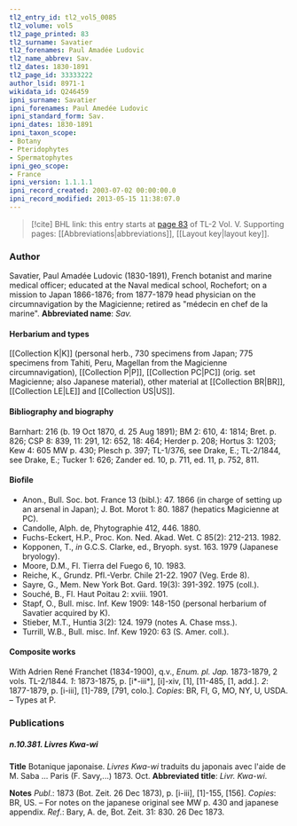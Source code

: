 ```yaml
---
tl2_entry_id: tl2_vol5_0085
tl2_volume: vol5
tl2_page_printed: 83
tl2_surname: Savatier
tl2_forenames: Paul Amadée Ludovic
tl2_name_abbrev: Sav.
tl2_dates: 1830-1891
tl2_page_id: 33333222
author_lsid: 8971-1
wikidata_id: Q246459
ipni_surname: Savatier
ipni_forenames: Paul Amedée Ludovic
ipni_standard_form: Sav.
ipni_dates: 1830-1891
ipni_taxon_scope: 
- Botany
- Pteridophytes
- Spermatophytes
ipni_geo_scope: 
- France
ipni_version: 1.1.1.1
ipni_record_created: 2003-07-02 00:00:00.0
ipni_record_modified: 2013-05-15 11:38:07.0
---
```



> [!cite] BHL link: this entry starts at [page 83](https://www.biodiversitylibrary.org/page/33333222) of TL-2 Vol. V.
> Supporting pages: [[Abbreviations|abbreviations]], [[Layout key|layout key]].

### Author

Savatier, Paul Amadée Ludovic (1830-1891), French botanist and marine medical officer; educated at the Naval medical school, Rochefort; on a mission to Japan 1866-1876; from 1877-1879 head physician on the circumnavigation by the Magicienne; retired as "médecin en chef de la marine". 
**Abbreviated name**: *Sav.*

#### Herbarium and types

[[Collection K|K]] (personal herb., 730 specimens from Japan; 775 specimens from Tahiti, Peru, Magellan from the Magicienne circumnavigation), [[Collection P|P]], [[Collection PC|PC]] (orig. set Magicienne; also Japanese material), other material at [[Collection BR|BR]], [[Collection LE|LE]] and [[Collection US|US]].

#### Bibliography and biography

Barnhart: 216 (b. 19 Oct 1870, d. 25 Aug 1891); BM 2: 610, 4: 1814; Bret. p. 826; CSP 8: 839, 11: 291, 12: 652, 18: 464; Herder p. 208; Hortus 3: 1203; Kew 4: 605 MW p. 430; Plesch p. 397; TL-1/376, see Drake, E.; TL-2/1844, see Drake, E.; Tucker 1: 626; Zander ed. 10, p. 711, ed. 11, p. 752, 811.

#### Biofile

- Anon., Bull. Soc. bot. France 13 (bibl.): 47. 1866 (in charge of setting up an arsenal in Japan); J. Bot. Morot 1: 80. 1887 (hepatics Magicienne at PC).
- Candolle, Alph. de, Phytographie 412, 446. 1880.
- Fuchs-Eckert, H.P., Proc. Kon. Ned. Akad. Wet. C 85(2): 212-213. 1982.
- Kopponen, T., *in* G.C.S. Clarke, ed., Bryoph. syst. 163. 1979 (Japanese bryology).
- Moore, D.M., Fl. Tierra del Fuego 6, 10. 1983.
- Reiche, K., Grundz. Pfl.-Verbr. Chile 21-22. 1907 (Veg. Erde 8).
- Sayre, G., Mem. New York Bot. Gard. 19(3): 391-392. 1975 (coll.).
- Souché, B., Fl. Haut Poitau 2: xviii. 1901.
- Stapf, O., Bull. misc. Inf. Kew 1909: 148-150 (personal herbarium of Savatier acquired by K).
- Stieber, M.T., Huntia 3(2): 124. 1979 (notes A. Chase mss.).
- Turrill, W.B., Bull. misc. Inf. Kew 1920: 63 (S. Amer. coll.).

#### Composite works

With Adrien René Franchet (1834-1900), q.v., *Enum. pl. Jap.* 1873-1879, 2 vols. TL-2/1844.
*1*: 1873-1875, p. \[i\*-iii\*\], \[i\]-xiv, \[1\], \[11-485, \[1, add.\].
*2*: 1877-1879, p. \[i-iii\], \[1\]-789, \[791, colo.\].
*Copies*: BR, FI, G, MO, NY, U, USDA. – Types at P.

### Publications

##### n.10.381. Livres Kwa-wi

**Title**
Botanique japonaise. *Livres Kwa-wi* traduits du japonais avec l'aide de M. Saba ... Paris (F. Savy,...) 1873. Oct.
**Abbreviated title**: *Livr. Kwa-wi*.

**Notes**
*Publ*.: 1873 (Bot. Zeit. 26 Dec 1873), p. \[i-iii\], \[1\]-155, \[156\]. *Copies*: BR, US. – For notes on the japanese original see MW p. 430 and japanese appendix.
*Ref*.: Bary, A. de, Bot. Zeit. 31: 830. 26 Dec 1873.

